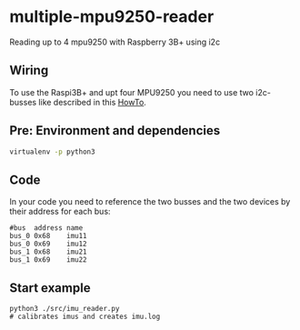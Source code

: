 # multiple-mpu9250-reader
Reading up to 4 mpu9250 with Raspberry 3B+ using i2c

## Wiring 
To use the Raspi3B+ and upt four MPU9250 you need to use two i2c-busses like described in this [HowTo](https://github.com/GiancarloRizzo/HowToSummeries/blob/master/HowTo-Raspberry/how-to-connect-multiple-MPU9250-with-raspi.md).

## Pre: Environment and dependencies
```bash
virtualenv -p python3 
```

## Code
In your code you need to reference the two busses and the two devices by their address for each bus:
```
#bus  address name
bus_0 0x68    imu11
bus_0 0x69    imu12 
bus_1 0x68    imu21
bus_1 0x69    imu22
```

## Start example
```
python3 ./src/imu_reader.py
# calibrates imus and creates imu.log 
```

